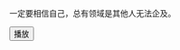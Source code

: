 一定要相信自己，总有领域是其他人无法企及。
<!DOCTYPE HTML>
<html>
<head>
<script language="javascript" type="text/javascript">
function autoPlay(){
var myAuto = document.getElementByIdx_x('myaudio');
myAuto.play();
}
</script>
</head>
<body>
<audio id="myaudio" src="陈奕迅 王菲 - 因为爱情.mp3" controls="controls" loop="false" hidden="true" >
</audio>
<input type="button" onclick="autoPlay()" value="播放"/>
</body>
</html> 
